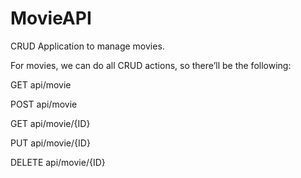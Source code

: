 # MovieAPI
CRUD Application to manage movies.

For movies, we can do all CRUD actions, so there’ll be the following:

GET api/movie

POST api/movie

GET api/movie/{ID}

PUT api/movie/{ID}

DELETE api/movie/{ID}
